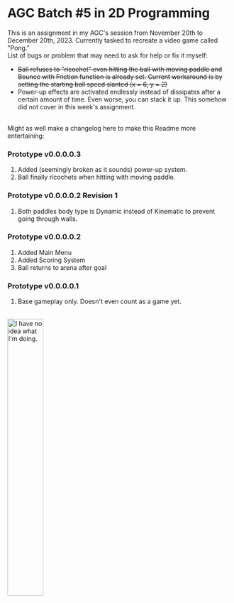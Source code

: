 <h1>AGC Batch #5 in 2D Programming</h1>
This is an assignment in my AGC's session from November 20th to December 20th, 2023. Currently tasked to recreate a video game called "Pong."
<br>
List of bugs or problem that may need to ask for help or fix it myself:
<ul>
  <li><strike>Ball refuses to "ricochet" even hitting the ball with moving paddle and Bounce with Friction function is already set. Current workaround is by setting the starting ball speed slanted (x = 6, y = 2)</strike></li>
  <li>Power-up effects are activated endlessly instead of dissipates after a certain amount of time. Even worse, you can stack it up. This somehow did not cover in this week's assignment.</li>
</ul>
<br>
Might as well make a changelog here to make this Readme more entertaining:
<h3>Prototype v0.0.0.0.3</h3>
<ol>
  <li>Added (seemingly broken as it sounds) power-up system.</li>
  <li>Ball finally ricochets when hitting with moving paddle.</li>
</ol>
<h3>Prototype v0.0.0.0.2 Revision 1</h3>
<ol>
  <li>Both paddles body type is Dynamic instead of Kinematic to prevent going through walls.</li>
</ol>
<h3>Prototype v0.0.0.0.2</h3>
<ol>
  <li>Added Main Menu</li>
  <li>Added Scoring System</li>
  <li>Ball returns to arena after goal</li>
</ol>
<h3>Prototype v0.0.0.0.1</h3>
<ol>
  <li>Base gameplay only. Doesn't even count as a game yet.</li>
</ol>
<br>
<img src="https://i.kym-cdn.com/photos/images/newsfeed/000/234/765/b7e.jpg" alt="I have no idea what I'm doing." width="40%">
